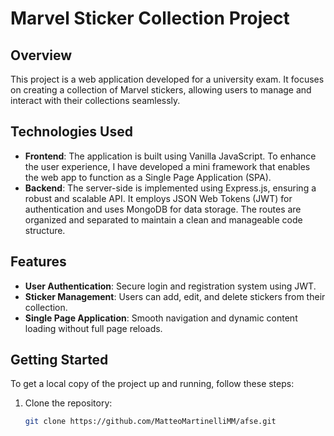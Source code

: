# Marvel Sticker Collection Project

## Overview

This project is a web application developed for a university exam. It focuses on creating a collection of Marvel stickers, allowing users to manage and interact with their collections seamlessly.

## Technologies Used

- **Frontend**: The application is built using Vanilla JavaScript. To enhance the user experience, I have developed a mini framework that enables the web app to function as a Single Page Application (SPA).
- **Backend**: The server-side is implemented using Express.js, ensuring a robust and scalable API. It employs JSON Web Tokens (JWT) for authentication and uses MongoDB for data storage. The routes are organized and separated to maintain a clean and manageable code structure.

## Features

- **User Authentication**: Secure login and registration system using JWT.
- **Sticker Management**: Users can add, edit, and delete stickers from their collection.
- **Single Page Application**: Smooth navigation and dynamic content loading without full page reloads.

## Getting Started

To get a local copy of the project up and running, follow these steps:

1. Clone the repository:
   ```bash
   git clone https://github.com/MatteoMartinelliMM/afse.git
